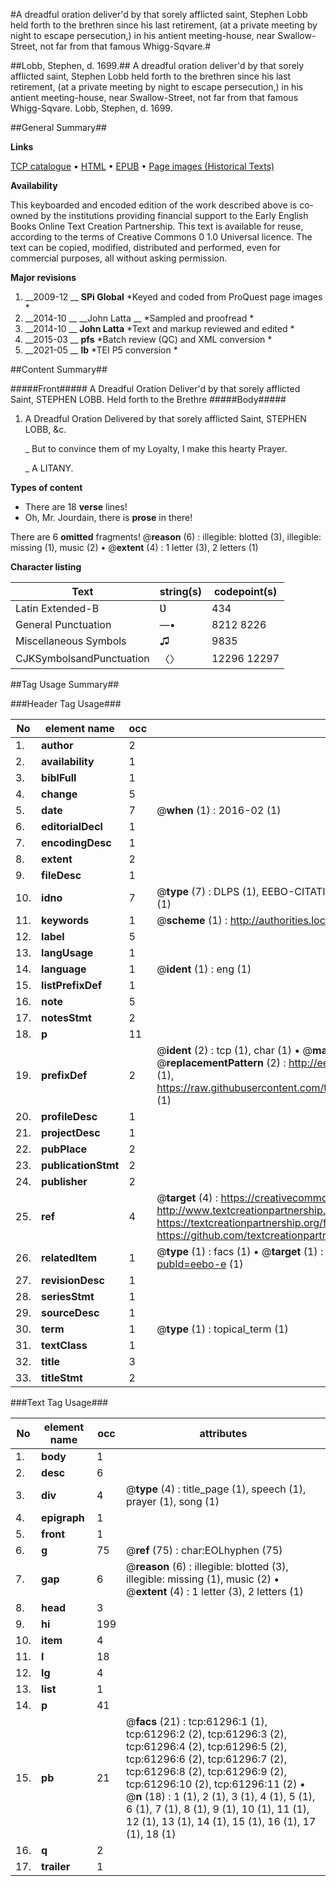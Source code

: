 #A dreadful oration deliver'd by that sorely afflicted saint, Stephen Lobb held forth to the brethren since his last retirement, (at a private meeting by night to escape persecution,) in his antient meeting-house, near Swallow-Street, not far from that famous Whigg-Sqvare.#

##Lobb, Stephen, d. 1699.##
A dreadful oration deliver'd by that sorely afflicted saint, Stephen Lobb held forth to the brethren since his last retirement, (at a private meeting by night to escape persecution,) in his antient meeting-house, near Swallow-Street, not far from that famous Whigg-Sqvare.
Lobb, Stephen, d. 1699.

##General Summary##

**Links**

[TCP catalogue](http://www.ota.ox.ac.uk/tcp/)  • 
[HTML](http://tei.it.ox.ac.uk/tcp/Texts-HTML/free/A48/A48859.html)  • 
[EPUB](http://tei.it.ox.ac.uk/tcp/Texts-EPUB/free/A48/A48859.epub) • 
[Page images (Historical Texts)](https://historicaltexts.jisc.ac.uk/eebo-12402546e)

**Availability**

This keyboarded and encoded edition of the work described above is co-owned by the
    institutions providing financial support to the Early English Books Online Text Creation
    Partnership. This text is available for reuse, according to the terms of  Creative Commons 0 1.0 Universal
    licence. The text can be copied, modified, distributed and performed, even for commercial
    purposes, all without asking permission.

**Major revisions**

1. __2009-12 __ __SPi Global__ *Keyed and coded from ProQuest page images *
1. __2014-10 __ __John Latta __ *Sampled and proofread *
1. __2014-10 __ __John Latta__ *Text and markup reviewed and edited *
1. __2015-03 __ __pfs__ *Batch review (QC) and XML conversion *
1. __2021-05 __ __lb__ *TEI P5 conversion *

##Content Summary##

#####Front#####
A Dreadful Oration Deliver'd by that sorely afflicted Saint, STEPHEN LOBB. Held forth to the Brethre
#####Body#####

1. A Dreadful Oration Delivered by that sorely afflicted Saint, STEPHEN LOBB, &c.

    _ But to convince them of my Loyalty, I make this hearty Prayer.

    _ A LITANY.

**Types of content**

  * There are 18 **verse** lines!
  * Oh, Mr. Jourdain, there is **prose** in there!

There are 6 **omitted** fragments! 
 @__reason__ (6) : illegible: blotted (3), illegible: missing (1), music (2)  •  @__extent__ (4) : 1 letter (3), 2 letters (1)

**Character listing**


|Text|string(s)|codepoint(s)|
|---|---|---|
|Latin Extended-B|Ʋ|434|
|General Punctuation|—•|8212 8226|
|Miscellaneous Symbols|♫|9835|
|CJKSymbolsandPunctuation|〈〉|12296 12297|

##Tag Usage Summary##

###Header Tag Usage###

|No|element name|occ|attributes|
|---|---|---|---|
|1.|__author__|2||
|2.|__availability__|1||
|3.|__biblFull__|1||
|4.|__change__|5||
|5.|__date__|7| @__when__ (1) : 2016-02 (1)|
|6.|__editorialDecl__|1||
|7.|__encodingDesc__|1||
|8.|__extent__|2||
|9.|__fileDesc__|1||
|10.|__idno__|7| @__type__ (7) : DLPS (1), EEBO-CITATION (1), VID (1), EEBO-PROQUEST (1), STC (2), OCLC (1)|
|11.|__keywords__|1| @__scheme__ (1) : http://authorities.loc.gov/ (1)|
|12.|__label__|5||
|13.|__langUsage__|1||
|14.|__language__|1| @__ident__ (1) : eng (1)|
|15.|__listPrefixDef__|1||
|16.|__note__|5||
|17.|__notesStmt__|2||
|18.|__p__|11||
|19.|__prefixDef__|2| @__ident__ (2) : tcp (1), char (1)  •  @__matchPattern__ (2) : ([0-9\-]+):([0-9IVX]+) (1), (.+) (1)  •  @__replacementPattern__ (2) : http://eebo.chadwyck.com/downloadtiff?vid=$1&page=$2 (1), https://raw.githubusercontent.com/textcreationpartnership/Texts/master/tcpchars.xml#$1 (1)|
|20.|__profileDesc__|1||
|21.|__projectDesc__|1||
|22.|__pubPlace__|2||
|23.|__publicationStmt__|2||
|24.|__publisher__|2||
|25.|__ref__|4| @__target__ (4) : https://creativecommons.org/publicdomain/zero/1.0/ (1), http://www.textcreationpartnership.org/docs/. (1), https://textcreationpartnership.org/faq/#faq05 (1), https://github.com/textcreationpartnership (1)|
|26.|__relatedItem__|1| @__type__ (1) : facs (1)  •  @__target__ (1) : https://data.historicaltexts.jisc.ac.uk/view?pubId=eebo-e (1)|
|27.|__revisionDesc__|1||
|28.|__seriesStmt__|1||
|29.|__sourceDesc__|1||
|30.|__term__|1| @__type__ (1) : topical_term (1)|
|31.|__textClass__|1||
|32.|__title__|3||
|33.|__titleStmt__|2||


###Text Tag Usage###

|No|element name|occ|attributes|
|---|---|---|---|
|1.|__body__|1||
|2.|__desc__|6||
|3.|__div__|4| @__type__ (4) : title_page (1), speech (1), prayer (1), song (1)|
|4.|__epigraph__|1||
|5.|__front__|1||
|6.|__g__|75| @__ref__ (75) : char:EOLhyphen (75)|
|7.|__gap__|6| @__reason__ (6) : illegible: blotted (3), illegible: missing (1), music (2)  •  @__extent__ (4) : 1 letter (3), 2 letters (1)|
|8.|__head__|3||
|9.|__hi__|199||
|10.|__item__|4||
|11.|__l__|18||
|12.|__lg__|4||
|13.|__list__|1||
|14.|__p__|41||
|15.|__pb__|21| @__facs__ (21) : tcp:61296:1 (1), tcp:61296:2 (2), tcp:61296:3 (2), tcp:61296:4 (2), tcp:61296:5 (2), tcp:61296:6 (2), tcp:61296:7 (2), tcp:61296:8 (2), tcp:61296:9 (2), tcp:61296:10 (2), tcp:61296:11 (2)  •  @__n__ (18) : 1 (1), 2 (1), 3 (1), 4 (1), 5 (1), 6 (1), 7 (1), 8 (1), 9 (1), 10 (1), 11 (1), 12 (1), 13 (1), 14 (1), 15 (1), 16 (1), 17 (1), 18 (1)|
|16.|__q__|2||
|17.|__trailer__|1||
